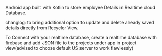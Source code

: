 Android app built with Kotlin to store employee Details in Realtime cloud Database.

 changlog: to bring additional option to update and delete already saved details directly from Recycler View.
 
 To Connect with your realtime database, create a realtime database with firebase and add JSON file to the projects under app in project view(advised to choose default US server to work flawlessly)


